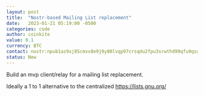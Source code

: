 ```yaml
---
layout: post
title:  "Nostr-based Mailing List replacement"
date:   2023-01-21 05:19:00 -0500
categories: code
author: coinkite
value: 0.1
currency: BTC
contact: nostr:npub1az9xj85cmxv8e9j9y80lvqp97crsqdu2fpu3srwthd99qfu9qsgstam8y8
status: New
---
```


Build an mvp client/relay for a mailing list replacement. 

Ideally a 1 to 1 alternative to the centralized https://lists.gnu.org/
